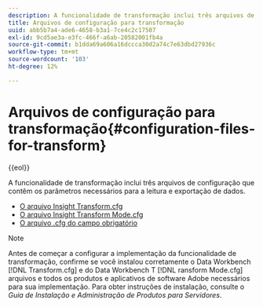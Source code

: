 ```yaml
---
description: A funcionalidade de transformação inclui três arquivos de configuração que contêm os parâmetros necessários para a leitura e exportação de dados.
title: Arquivos de configuração para transformação
uuid: abb5b7a4-ade6-4658-b3a1-7ce4c2c17507
exl-id: 9cd5ae3a-e3fc-466f-a6ab-20582001fb4a
source-git-commit: b1dda69a606a16dccca30d2a74c7e63dbd27936c
workflow-type: tm+mt
source-wordcount: '103'
ht-degree: 12%

---
```


# Arquivos de configuração para transformação{#configuration-files-for-transform}

{{eol}}

A funcionalidade de transformação inclui três arquivos de configuração que contêm os parâmetros necessários para a leitura e exportação de dados.

* [O arquivo Insight Transform.cfg](../../../../home/c-dataset-const-proc/c-transf-func/c-config-files-transf/t-ins-transf-file/t-ins-transf-file.md#task-857fc535ccdb4c39b763179efa4b0f13)
* [O arquivo Insight Transform Mode.cfg](../../../../home/c-dataset-const-proc/c-transf-func/c-config-files-transf/t-transf-mode-file.md#task-816c4723c08541898cd3449474dee3df)
* [O arquivo .cfg do campo obrigatório](../../../../home/c-dataset-const-proc/c-transf-func/c-config-files-transf/c-req-field-def-file.md#concept-3697c777c09049ccac0354962e7bb64c)

>[!NOTE]
>
>Antes de começar a configurar a implementação da funcionalidade de transformação, confirme se você instalou corretamente o Data Workbench [!DNL Transform.cfg] e do Data Workbench T [!DNL ransform Mode.cfg] arquivos e todos os produtos e aplicativos de software Adobe necessários para sua implementação. Para obter instruções de instalação, consulte o *Guia de Instalação e Administração de Produtos para Servidores*.

